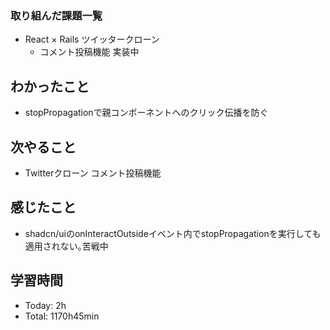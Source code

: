 ### 取り組んだ課題一覧
- React × Rails ツイッタークローン
  - コメント投稿機能 実装中
## わかったこと
- stopPropagationで親コンポーネントへのクリック伝播を防ぐ
## 次やること
- Twitterクローン コメント投稿機能
## 感じたこと
- shadcn/uiのonInteractOutsideイベント内でstopPropagationを実行しても適用されない｡苦戦中
## 学習時間
- Today: 2h
- Total: 1170h45min